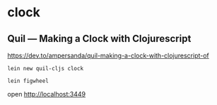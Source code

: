 # clock

## Quil — Making a Clock with Clojurescript ##

https://dev.to/ampersanda/quil-making-a-clock-with-clojurescript-of

```
lein new quil-cljs clock
```

```
lein figwheel
```

open <http://localhost:3449>
